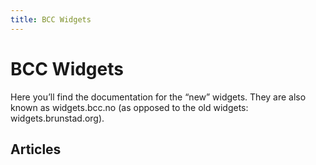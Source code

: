 ```yaml
---
title: BCC Widgets
---
```


# BCC Widgets

Here you’ll find the documentation for the “new” widgets. They are also known as widgets.bcc.no (as opposed to the old widgets: widgets.brunstad.org).


## Articles
